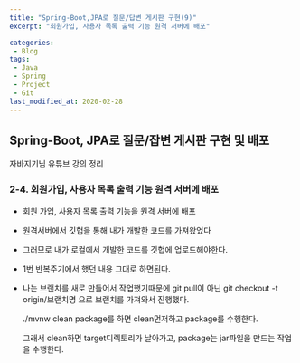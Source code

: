 ```yaml
---
title: "Spring-Boot,JPA로 질문/답변 게시판 구현(9)"
excerpt: "회원가입, 사용자 목록 출력 기능 원격 서버에 배포"

categories:
 - Blog
tags:
 - Java
 - Spring
 - Project
 - Git
last_modified_at: 2020-02-28
---
```




## Spring-Boot, JPA로 질문/잡변 게시판 구현 및 배포

자바지기님 유튜브 강의 정리

### 2-4. 회원가입, 사용자 목록 출력 기능 원격 서버에 배포

* 회원 가입, 사용자 목록 출력 기능을 원격 서버에 배포

* 원격서버에서 깃헙을 통해 내가 개발한 코드를 가져왔었다

* 그러므로 내가 로컬에서 개발한 코드를 깃헙에 업로드해야한다.

* 1번 반복주기에서 했던 내용 그대로 하면된다.

* 나는 브랜치를 새로 만들어서 작업했기때문에 git pull이 아닌 git checkout -t origin/브랜치명 으로 브랜치를 가져와서 진행했다.

  ./mvnw clean package를 하면 clean먼저하고 package를 수행한다.
  
  그래서 clean하면 target디렉토리가 날아가고, package는 jar파일을 만드는 작업을 수행한다.